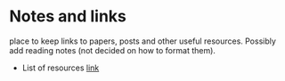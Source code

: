 # Notes and links
place to keep links to papers, posts and other useful resources. Possibly add reading notes (not decided on how to format them).
- List of resources [link](things_to_read.MD)
